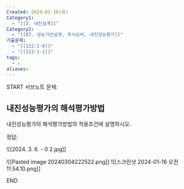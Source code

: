 ```yaml
---
Created: 2024-01-16(화)
Category1:
  - "[[3. 내진설계]]"
Category2:
  - "[[07. 성능기반설계, 푸시오버, 내진성능평가]]"
기출문제:
  - "[[122-1-8]]"
  - "[[123-1-1]]"
tags:
  - ✏️
aliases:
---
```

START
서브노트
문제:  
## 내진성능평가의 해석평가방법 

내진성능평가의 해석평가방법의 적용조건에 설명하시오.

정답: 

![[2024. 3. 6. - 0 2.jpg]]



![[Pasted image 20240304222522.png]]
![[스크린샷 2024-01-16 오전 11.54.10.png]]
<!--ID: 1705381840792-->
END

